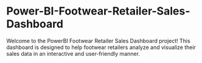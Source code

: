 # Power-BI-Footwear-Retailer-Sales-Dashboard
Welcome to the PowerBI Footwear Retailer Sales Dashboard project! This dashboard is designed to help footwear retailers analyze and visualize their sales data in an interactive and user-friendly manner.
